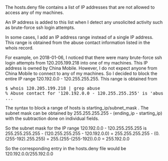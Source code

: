 The hosts.deny file contains a list of IP addresses that are not allowed to access any of my machines.

An IP address is added to this list when I detect any unsolicited activity such as brute-force ssh login attempts.

In some cases, I add an IP address range instead of a single IP address. This range is obtained from the abuse contact information listed in the whois record.

For example, on 2018-01-06, I noticed that there were many brute-force ssh login attempts from 120.205.199.218 into one of my machines. This IP address is owned by China Mobile. However, I do not expect anyone from China Mobile to connect to any of my machines. So I decided to block the entire IP range  120.192.0.0 - 120.255.255.255. This range is obtained from

<pre>
$ whois 120.205.199.218 | grep abuse
% Abuse contact for '120.192.0.0 - 120.255.255.255' is 'abuse@chinamobile.com'
...
</pre>

The syntax to block a range of hosts is starting_ip/subnet_mask . The subnet mask can be obtained by 255.255.255.255 - (ending_ip - starting_ip) with the subtraction done on individual fields.

So the subnet mask for the IP range 120.192.0.0 - 120.255.255.255 is 255.255.255.255 - (120.255.255.255 - 120.192.0.0) = 255.255.255.255 - (0.(255-192).255.255) = 255.(255-(255-192)).0.0 = 255.192.0.0

So the corresponding entry in the hosts.deny file would be 120.192.0.0/255.192.0.0
